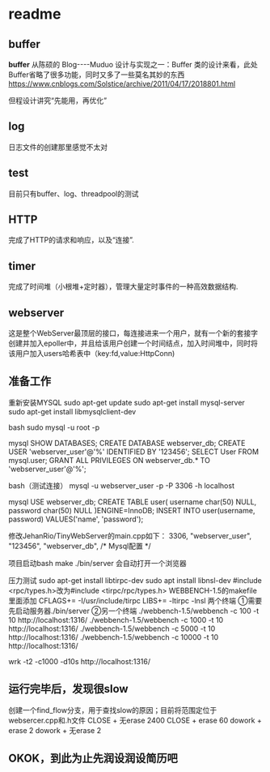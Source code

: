 # readme

## buffer

**buffer**
从陈硕的 Blog----Muduo 设计与实现之一：Buffer 类的设计来看，此处Buffer省略了很多功能，同时又多了一些莫名其妙的东西
https://www.cnblogs.com/Solstice/archive/2011/04/17/2018801.html

但程设计讲究“先能用，再优化”

## log

日志文件的创建那里感觉不太对

## test

目前只有buffer、log、threadpool的测试

## HTTP

完成了HTTP的请求和响应，以及“连接”.


## timer

完成了时间堆（小根堆+定时器），管理大量定时事件的一种高效数据结构.


## webserver

这是整个WebServer最顶层的接口，每连接进来一个用户，就有一个新的套接字创建并加入epoller中，并且给该用户创建一个时间结点，加入时间堆中，同时将该用户加入users哈希表中（key:fd,value:HttpConn)


## 准备工作

重新安装MYSQL
sudo apt-get update
sudo apt-get install mysql-server
sudo apt-get install libmysqlclient-dev

bash
sudo mysql -u root -p

mysql
SHOW DATABASES;
CREATE DATABASE webserver_db;
CREATE USER 'webserver_user'@'%' IDENTIFIED BY '123456';
SELECT User FROM mysql.user;
GRANT ALL PRIVILEGES ON webserver_db.* TO 'webserver_user'@'%';

bash（测试连接）
mysql -u webserver_user -p -P 3306 -h localhost

mysql
USE webserver_db;
CREATE TABLE user(
    username char(50) NULL,
    password char(50) NULL
)ENGINE=InnoDB;
INSERT INTO user(username, password) VALUES('name', 'password');

修改JehanRio/TinyWebServer的main.cpp如下：
3306, "webserver_user", "123456", "webserver_db", /* Mysql配置 */

项目启动bash
make
./bin/server
会自动打开一个浏览器

压力测试
sudo apt-get install libtirpc-dev
sudo apt install libnsl-dev
#include <rpc/types.h>改为#include <tirpc/rpc/types.h>
WEBBENCH-1.5的makefile里面添加
CFLAGS+= -I/usr/include/tirpc
LIBS+= -ltirpc -lnsl
两个终端
①需要先启动服务器./bin/server
②另一个终端
./webbench-1.5/webbench -c 100 -t 10 http://localhost:1316/
./webbench-1.5/webbench -c 1000 -t 10 http://localhost:1316/
./webbench-1.5/webbench -c 5000 -t 10 http://localhost:1316/
./webbench-1.5/webbench -c 10000 -t 10 http://localhost:1316/

wrk -t2 -c1000 -d10s http://localhost:1316/

## 运行完毕后，发现很slow

创建一个find_flow分支，用于查找slow的原因；目前将范围定位于websercer.cpp和.h文件
CLOSE + 无erase    2400
CLOSE + erase 	  60
dowork + erase     2
dowork + 无erase 2

## OKOK，到此为止先润设润设简历吧
